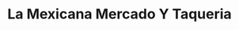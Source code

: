 ---
title: "La Mexicana Mercado Y Taqueria"
url: /clarksville/la-mexicana-mercado-y-taqueria/
shop: Supermarkt
---